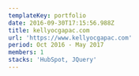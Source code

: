 ```yaml
---
templateKey: portfolio
date: 2016-09-30T17:15:56.988Z
title: kellyocgapac.com
url: 'https://www.kellyocgapac.com'
period: Oct 2016 - May 2017
members: 1
stacks: 'HubSpot, JQuery'
---
```


